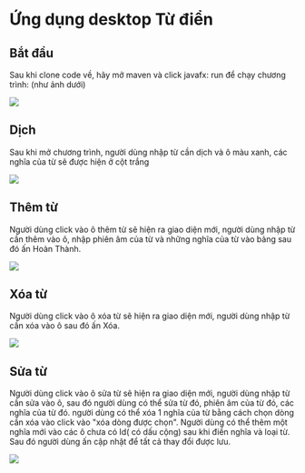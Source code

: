 # Ứng dụng desktop Từ điển 
## Bắt đầu

Sau khi clone code về, hãy mở maven và click javafx: run để chạy chương trình: (như ảnh dưới)
 
![](https://github.com/Nghiattk27/OOP-Dictionary/blob/master/images/start.png)

## Dịch

Sau khi mở chương trình, người dùng nhập từ cần dịch và ô màu xanh, các nghĩa của từ sẽ được hiện ở cột trắng

![](https://github.com/Nghiattk27/OOP-Dictionary/blob/master/images/translate.png)

## Thêm từ

Người dùng click vào ô thêm từ sẽ hiện ra giao diện mới, người dùng nhập từ cần thêm vào ô, nhập phiên âm của từ và những nghĩa của từ vào bảng sau đó ấn Hoàn Thành.

![](https://github.com/Nghiattk27/OOP-Dictionary/blob/master/images/add.png)

## Xóa từ

Người dùng click vào ô xóa từ sẽ hiện ra giao diện mới, người dùng nhập từ cần xóa vào ô sau đó ấn Xóa.

![](https://github.com/Nghiattk27/OOP-Dictionary/blob/master/images/delete.png)

## Sửa từ

Người dùng click vào ô sửa từ sẽ hiện ra giao diện mới, người dùng nhập từ cần sửa vào ô, sau đó người dùng có thể sửa từ đó, phiên âm của từ đó, các nghĩa của từ đó.
người dùng có thể xóa 1 nghĩa của từ bằng cách chọn dòng cần xóa vào click vào "xóa dòng được chọn". Người dùng có thể thêm một nghĩa mới vào các ô chưa có Id( có dấu cộng) sau khi điền nghĩa và loại từ. Sau đó người dùng ấn cập nhật để tất cả thay đổi được lưu.

![](https://github.com/Nghiattk27/OOP-Dictionary/blob/master/images/update.png)
